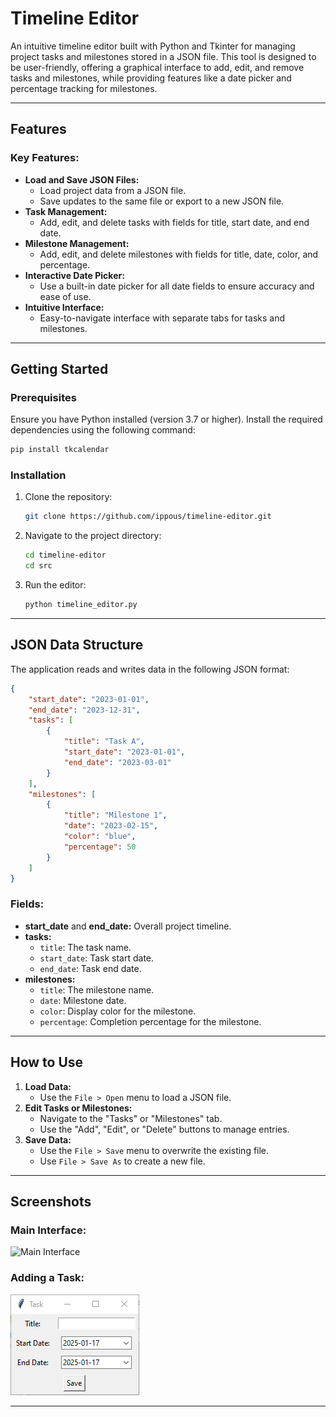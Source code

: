 # Timeline Editor

An intuitive timeline editor built with Python and Tkinter for managing project tasks and milestones stored in a JSON file. This tool is designed to be user-friendly, offering a graphical interface to add, edit, and remove tasks and milestones, while providing features like a date picker and percentage tracking for milestones.

---

## Features

### Key Features:
- **Load and Save JSON Files:**
  - Load project data from a JSON file.
  - Save updates to the same file or export to a new JSON file.
- **Task Management:**
  - Add, edit, and delete tasks with fields for title, start date, and end date.
- **Milestone Management:**
  - Add, edit, and delete milestones with fields for title, date, color, and percentage.
- **Interactive Date Picker:**
  - Use a built-in date picker for all date fields to ensure accuracy and ease of use.
- **Intuitive Interface:**
  - Easy-to-navigate interface with separate tabs for tasks and milestones.

---

## Getting Started

### Prerequisites
Ensure you have Python installed (version 3.7 or higher). Install the required dependencies using the following command:

```bash
pip install tkcalendar
```

### Installation
1. Clone the repository:
   ```bash
   git clone https://github.com/ippous/timeline-editor.git
   ```
2. Navigate to the project directory:
   ```bash
   cd timeline-editor
   cd src
   ```
3. Run the editor:
   ```bash
   python timeline_editor.py
   ```

---

## JSON Data Structure

The application reads and writes data in the following JSON format:

```json
{
    "start_date": "2023-01-01",
    "end_date": "2023-12-31",
    "tasks": [
        {
            "title": "Task A",
            "start_date": "2023-01-01",
            "end_date": "2023-03-01"
        }
    ],
    "milestones": [
        {
            "title": "Milestone 1",
            "date": "2023-02-15",
            "color": "blue",
            "percentage": 50
        }
    ]
}
```

### Fields:
- **start_date** and **end_date:** Overall project timeline.
- **tasks:**
  - `title`: The task name.
  - `start_date`: Task start date.
  - `end_date`: Task end date.
- **milestones:**
  - `title`: The milestone name.
  - `date`: Milestone date.
  - `color`: Display color for the milestone.
  - `percentage`: Completion percentage for the milestone.

---

## How to Use

1. **Load Data:**
   - Use the `File > Open` menu to load a JSON file.
2. **Edit Tasks or Milestones:**
   - Navigate to the "Tasks" or "Milestones" tab.
   - Use the "Add", "Edit", or "Delete" buttons to manage entries.
3. **Save Data:**
   - Use the `File > Save` menu to overwrite the existing file.
   - Use `File > Save As` to create a new file.

---

## Screenshots

### Main Interface:

![Main Interface](screenshots/main_interface.png)

### Adding a Task:

![Add Task](screenshots/add_task.png)

---


